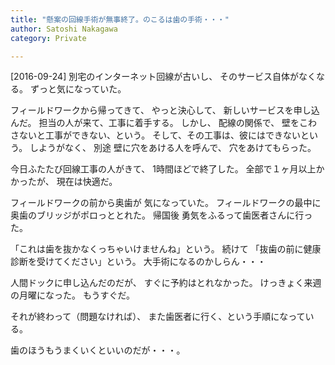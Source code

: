 ```yaml
---
title: "懸案の回線手術が無事終了。のこるは歯の手術・・・"
author: Satoshi Nakagawa
category: Private

---
```


[2016-09-24]  別宅のインターネット回線が古いし、
そのサービス自体がなくなる。
ずっと気になっていた。

 フィールドワークから帰ってきて、
やっと決心して、
新しいサービスを申し込んだ。
担当の人が来て、工事に着手する。
しかし、
配線の関係で、
壁をこわさないと工事ができない、という。
そして、その工事は、彼にはできないという。
しようがなく、
別途 壁に穴をあける人を呼んで、
穴をあけてもらった。

 今日ふたたび回線工事の人がきて、
1時間ほどで終了した。
全部で１ヶ月以上かかったが、
現在は快適だ。

 フィールドワークの前から奥歯が
気になっていた。
フィールドワークの最中に
奥歯のブリッジがポロっととれた。
帰国後 勇気をふるって歯医者さんに行った。

 「これは歯を抜かなくっちゃいけませんね」という。
続けて
「抜歯の前に健康診断を受けてください」という。
大手術になるのかしらん・・・

 人間ドックに申し込んだのだが、
すぐに予約はとれなかった。
けっきょく来週の月曜になった。
もうすぐだ。

 それが終わって（問題なければ）、
また歯医者に行く、という手順になっている。

 歯のほうもうまくいくといいのだが・・・。


